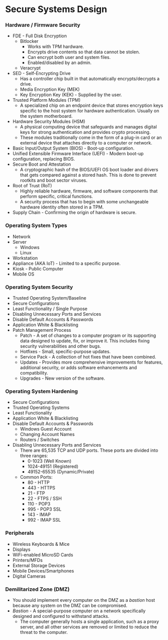 # Secure Systems Design

### **Hardware / Firmware Security**

* FDE - Full Disk Encryption
  * Bitlocker
    * Works with TPM hardware. 
    * Encrypts drive contents so that data cannot be stolen. 
    * Can encrypt both user and system files. 
    * Enabled/disabled by an admin. 
  * Veracrypt
* SED - Self-Encrypting Drive
  * Has a controller chip built in that automatically encrypts/decrypts a drive.
  * Media Encryption Key \(MEK\)
  * Key Encryption Key \(KEK\) - Supplied by the user.
* Trusted Platform Modules \(TPM\)
  * A specialized chip on an endpoint device that stores encryption keys specific to the host system for hardware authentication. Usually on the system motherboard.
* Hardware Security Modules \(HSM\)
  * A physical computing device that safeguards and manages digital keys for strong authentication and provides crypto processing.
  * These modules traditionally come in the form of a plug-in card or an external device that attaches directly to a computer or network.
* Basic Input/Output System \(BIOS\) - Boot-up configuration.
* Unified Extensible Firmware Interface \(UEFI\) - Modern boot-up configuration, replacing BIOS.
* Secure Boot and Attestation
  * A cryptographic hash of the BIOS/UEFI OS boot loader and drivers that gets compared against a stored hash. This is done to prevent rootkits and boot sector viruses.
* Root of Trust \(RoT\)
  * Highly reliable hardware, firmware, and software components that perform specific, critical functions.
  * A security process that has to begin with some unchangeable hardware identity often stored in a TPM.
* Supply Chain - Confirming the origin of hardware is secure.

### **Operating System Types**

* Network
* Server
  * Windows
  * Linux
* Workstation
* Appliance \(AKA IoT\) - Limited to a specific purpose.
* Kiosk - Public Computer
* Mobile OS

### **Operating System Security**

* Trusted Operating System/Baseline
* Secure Configurations
* Least Functionality / Single Purpose
* Disabling Unnecessary Ports and Services
* Disable Default Accounts & Passwords
* Application White & Blacklisting
* Patch Management Process
  * Patch - A set of changes to a computer program or its supporting data designed to update, fix, or improve it. This includes fixing security vulnerabilities and other bugs.
  * Hotfixes - Small, specific-purpose updates.
  * Service Pack - A collection of hot fixes that have been combined.
  * Updates - Provides more comprehensive improvements for features, additional security, or adds software enhancements and compatibility.
  * Upgrades - New version of the software.

### **Operating System Hardening**

* Secure Configurations
* Trusted Operating Systems
* Least Functionality
* Application White & Blacklisting
* Disable Default Accounts & Passwords
  * Windows Guest Account
  * Changing Account Names
  * Routers / Switches
* Disabling Unnecessary Ports and Services
  * There are 65,535 TCP and UDP ports. These ports are divided into three ranges:
    * 0-1023 \(Well Known\)
    * 1024-49151 \(Registered\)
    * 49152-65535 \(Dynamic/Private\)
  * Common Ports:
    * 80 - HTTP
    * 443 - HTTPS
    * 21 - FTP
    * 22 - FTPS / SSH
    * 110 - POP3
    * 995 - POP3 SSL
    * 143 - IMAP
    * 992 - IMAP SSL

### **Peripherals**

* Wireless Keyboards & Mice
* Displays
* WiFi-enabled MicroSD Cards
* Printers/MFDs
* External Storage Devices
* Mobile Devices/Smartphones
* Digital Cameras

### **Demilitarized Zone \(DMZ\)**

* You should implement every computer on the DMZ as a _bastion_ host because any system on the DMZ can be compromised. 
* _Bastion -_ A special-purpose computer on a network specifically designed and configured to withstand attacks. 
  * The computer generally hosts a single application, such as a proxy server, and all other services are removed or limited to reduce the threat to the computer. 

